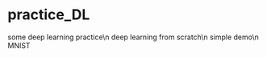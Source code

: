 # practice_DL
some deep learning practice\n
    deep learning from scratch\n
    simple demo\n
    MNIST
